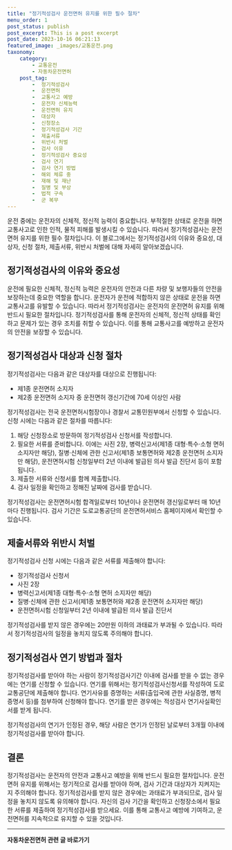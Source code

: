 ```yaml
---
title: "정기적성검사 운전면허 유지를 위한 필수 절차"
menu_order: 1
post_status: publish
post_excerpt: This is a post excerpt
post_date: 2023-10-16 06:21:13
featured_image: _images/교통운전.png
taxonomy:
    category:
        - 교통운전
        - 자동차운전면허
    post_tag:
        -  정기적성검사
        -  운전면허
        -  교통사고 예방
        -  운전자 신체능력
        -  운전면허 유지
        -  대상자
        -  신청장소
        -  정기적성검사 기간
        -  제출서류
        -  위반시 처벌
        -  검사 이유
        -  정기적성검사 중요성
        -  검사 연기
        -  검사 연기 방법
        -  해외 체류 중
        -  재해 및 재난
        -  질병 및 부상
        -  법적 구속
        -  군 복무
---
```



운전 중에는 운전자의 신체적, 정신적 능력이 중요합니다. 부적절한 상태로 운전을 하면 교통사고로 인한 인적, 물적 피해를 발생시킬 수 있습니다. 따라서 정기적성검사는 운전면허 유지를 위한 필수 절차입니다. 이 블로그에서는 정기적성검사의 이유와 중요성, 대상자, 신청 절차, 제출서류, 위반시 처벌에 대해 자세히 알아보겠습니다.

##  정기적성검사의 이유와 중요성

운전에 필요한 신체적, 정신적 능력은 운전자의 안전과 다른 차량 및 보행자들의 안전을 보장하는데 중요한 역할을 합니다. 운전자가 운전에 적합하지 않은 상태로 운전을 하면 교통사고를 유발할 수 있습니다. 따라서 정기적성검사는 운전자의 운전면허 유지를 위해 반드시 필요한 절차입니다. 정기적성검사를 통해 운전자의 신체적, 정신적 상태를 확인하고 문제가 있는 경우 조치를 취할 수 있습니다. 이를 통해 교통사고를 예방하고 운전자의 안전을 보장할 수 있습니다.

##  정기적성검사 대상과 신청 절차

정기적성검사는 다음과 같은 대상자를 대상으로 진행됩니다:

- 제1종 운전면허 소지자
- 제2종 운전면허 소지자 중 운전면허 갱신기간에 70세 이상인 사람

정기적성검사는 전국 운전면허시험장이나 경찰서 교통민원부에서 신청할 수 있습니다. 신청 시에는 다음과 같은 절차를 따릅니다:

1. 해당 신청장소로 방문하여 정기적성검사 신청서를 작성합니다.
2. 필요한 서류를 준비합니다. 이에는 사진 2장, 병력신고서(제1종 대형·특수·소형 면허 소지자만 해당), 질병·신체에 관한 신고서(제1종 보통면허와 제2종 운전면허 소지자만 해당), 운전면허시험 신청일부터 2년 이내에 발급된 의사 발급 진단서 등이 포함됩니다.
3. 제출한 서류와 신청서를 함께 제출합니다.
4. 검사 일정을 확인하고 정해진 날짜에 검사를 받습니다.

정기적성검사는 운전면허시험 합격일로부터 10년이나 운전면허 갱신일로부터 매 10년 마다 진행됩니다. 검사 기간은 도로교통공단의 운전면허서비스 홈페이지에서 확인할 수 있습니다.

##  제출서류와 위반시 처벌

정기적성검사 신청 시에는 다음과 같은 서류를 제출해야 합니다:

- 정기적성검사 신청서
- 사진 2장
- 병력신고서(제1종 대형·특수·소형 면허 소지자만 해당)
- 질병·신체에 관한 신고서(제1종 보통면허와 제2종 운전면허 소지자만 해당)
- 운전면허시험 신청일부터 2년 이내에 발급된 의사 발급 진단서

정기적성검사를 받지 않은 경우에는 20만원 이하의 과태료가 부과될 수 있습니다. 따라서 정기적성검사의 일정을 놓치지 않도록 주의해야 합니다.

##  정기적성검사 연기 방법과 절차

정기적성검사를 받아야 하는 사람이 정기적성검사기간 이내에 검사를 받을 수 없는 경우에는 연기를 신청할 수 있습니다. 연기를 위해서는 정기적성검사신청서를 작성하여 도로교통공단에 제출해야 합니다. 연기사유를 증명하는 서류(출입국에 관한 사실증명, 병적증명서 등)를 첨부하여 신청해야 합니다. 연기를 받은 경우에는 적성검사 연기사실확인서를 받게 됩니다.

정기적성검사의 연기가 인정된 경우, 해당 사람은 연기가 인정된 날로부터 3개월 이내에 정기적성검사를 받아야 합니다.

## 결론

정기적성검사는 운전자의 안전과 교통사고 예방을 위해 반드시 필요한 절차입니다. 운전면허 유지를 위해서는 정기적으로 검사를 받아야 하며, 검사 기간과 대상자가 지켜지는지 주의해야 합니다. 정기적성검사를 받지 않은 경우에는 과태료가 부과되므로, 검사 일정을 놓치지 않도록 유의해야 합니다. 자신의 검사 기간을 확인하고 신청장소에서 필요한 서류를 제출하여 정기적성검사를 받으세요. 이를 통해 교통사고 예방에 기여하고, 운전면허를 지속적으로 유지할 수 있을 것입니다.

<!-- wp:separator -->
<hr class="wp-block-separator has-alpha-channel-opacity"/>
<!-- /wp:separator -->

<!-- wp:group {"backgroundColor":"base","layout":{"type":"constrained"}} -->
<div class="wp-block-group has-base-background-color has-background"><!-- wp:paragraph {"align":"center","fontSize":"large"} -->
<p class="has-text-align-center has-large-font-size"><strong>자동차운전면허 관련 글 바로가기</strong></p>
<!-- /wp:paragraph -->


<!-- wp:latest-posts
{"categories":[{"id":2641,"count":19,"description":"","link":"https://uknowlaw.com/category/%ec%9e%90%eb%8f%99%ec%b0%a8%ec%9a%b4%ec%a0%84%eb%a9%b4%ed%97%88/","name":"자동차운전면허","slug":"자동차운전면허","taxonomy":"category","parent":0,"meta":[],"_links":{"self":[{"href":"https://uknowlaw.com/wp-json/wp/v2/categories/2641"}],"collection":[{"href":"https://uknowlaw.com/wp-json/wp/v2/categories"}],"about":[{"href":"https://uknowlaw.com/wp-json/wp/v2/taxonomies/category"}],"wp:post_type":[{"href":"https://uknowlaw.com/wp-json/wp/v2/posts?categories=2641"}],"curies":[{"name":"wp","href":"https://api.w.org/{rel}","templated":true}]}}],"postsToShow":100,"excerptLength":28,"postLayout":"grid","columns":2,"featuredImageAlign":"left","featuredImageSizeSlug":"large","fontSize":"medium"} /--></div>
<!-- /wp:group -->